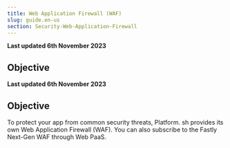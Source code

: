 ```yaml
---
title: Web Application Firewall (WAF)
slug: guide.en-us
section: Security-Web-Application-Firewall
---
```


**Last updated 6th November 2023**



## Objective  

**Last updated 6th November 2023**



## Objective  

To protect your app from common security threats,
Platform. sh provides its own Web Application Firewall (WAF).
You can also subscribe to the Fastly Next-Gen WAF through Web PaaS.
